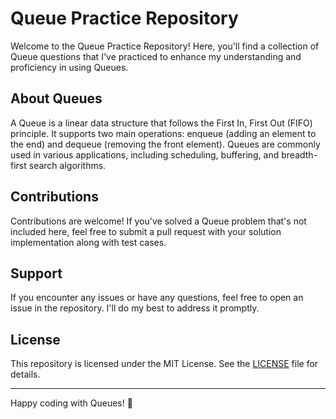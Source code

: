 # Queue Practice Repository

Welcome to the Queue Practice Repository! Here, you'll find a collection of Queue questions that I've practiced to enhance my understanding and proficiency in using Queues.

## About Queues

A Queue is a linear data structure that follows the First In, First Out (FIFO) principle. It supports two main operations: enqueue (adding an element to the end) and dequeue (removing the front element). Queues are commonly used in various applications, including scheduling, buffering, and breadth-first search algorithms.

## Contributions

Contributions are welcome! If you've solved a Queue problem that's not included here, feel free to submit a pull request with your solution implementation along with test cases.

## Support

If you encounter any issues or have any questions, feel free to open an issue in the repository. I'll do my best to address it promptly.

## License

This repository is licensed under the MIT License. See the [LICENSE](LICENSE) file for details.

---

Happy coding with Queues! 🚀
